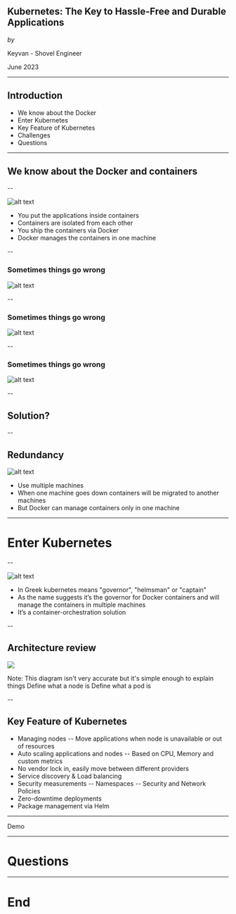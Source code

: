 ## Kubernetes: The Key to Hassle-Free and Durable Applications

_by_

Keyvan - Shovel Engineer

June 2023

---

## Introduction

- We know about the Docker <!-- .element: class="fragment" data-fragment-index="1" -->
- Enter Kubernetes <!-- .element: class="fragment" data-fragment-index="2" -->
- Key Feature of Kubernetes <!-- .element: class="fragment" data-fragment-index="3" -->
- Challenges <!-- .element: class="fragment" data-fragment-index="4" -->
- Questions <!-- .element: class="fragment" data-fragment-index="5" -->

---

## We know about the Docker and containers

--

![alt text](images/docker.png "Title") <!-- .element: height="250" -->

- You put the applications inside containers <!-- .element: class="fragment" data-fragment-index="1" -->
- Containers are isolated from each other <!-- .element: class="fragment" data-fragment-index="2" -->
- You ship the containers via Docker <!-- .element: class="fragment" data-fragment-index="3" -->
- Docker manages the containers in one machine <!-- .element: class="fragment" data-fragment-index="4" -->

--

### Sometimes things go wrong

![alt text](images/rageing-docker.png "Title") <!-- .element: height="500" -->

--

### Sometimes things go wrong

![alt text](images/ship-sinking.jpeg "Title") <!-- .element: height="500" -->

--

### Sometimes things go wrong

![alt text](images/hijack.jpeg "Title") <!-- .element: height="500" -->

--

## Solution?

--

## Redundancy

![alt text](images/redundancy.png "Title") <!-- .element: height="250" -->

- Use multiple machines <!-- .element: class="fragment" data-fragment-index="1" -->
- When one machine goes down containers will be migrated to another machines <!-- .element: class="fragment" data-fragment-index="2" -->
- But Docker can manage containers only in one machine <!-- .element: class="fragment" data-fragment-index="3" -->

---

# Enter Kubernetes

--

![alt text](images/kubernetes.png "Title") <!-- .element: height="250" -->

- In Greek kubernetes means "governor", "helmsman" or "captain" <!-- .element: class="fragment" data-fragment-index="1" -->
- As the name suggests it’s the governor for Docker containers and will manage the containers in multiple machines <!-- .element: class="fragment" data-fragment-index="2" -->
- It’s a container-orchestration solution <!-- .element: class="fragment" data-fragment-index="3" -->

--

## Architecture review

![](images/architecture.png)

Note:
This diagram isn't very accurate but it's simple enough to explain things
Define what a node is
Define what a pod is

--

## Key Feature of Kubernetes

- Managing nodes
  -- Move applications when node is unavailable or out of resources
- Auto scaling applications and nodes
  -- Based on CPU, Memory and custom metrics
- No vendor lock in, easily move between different providers
- Service discovery & Load balancing
- Security measurements
  -- Namespaces
  -- Security and Network Policies
- Zero-downtime deployments
- Package management via Helm

---

Demo

<div class="asciicast">
    <!--
    {
        "URL": "https://asciinema.org/a/569727"
    }
    -->
</div>

---

# Questions

---

# End
